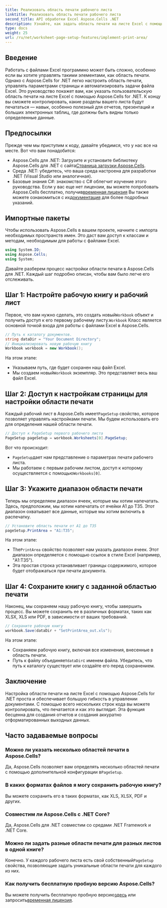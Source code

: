 ```yaml
---
title: Реализовать область печати рабочего листа
linktitle: Реализовать область печати рабочего листа
second_title: API обработки Excel Aspose.Cells .NET
description: Узнайте, как задать область печати на листе Excel с помощью Aspose.Cells для .NET. Пошаговое руководство по управлению печатными разделами в вашей книге.
type: docs
weight: 25
url: /ru/net/worksheet-page-setup-features/implement-print-area/
---
```

## Введение
Работать с файлами Excel программно может быть сложно, особенно если вы хотите управлять такими элементами, как область печати. Однако с Aspose.Cells for .NET легко настроить область печати, управлять параметрами страницы и автоматизировать задачи файла Excel. Это руководство покажет вам, как указать пользовательскую область печати на листе Excel с помощью Aspose.Cells for .NET. К концу вы сможете контролировать, какие разделы вашего листа будут печататься — навык, особенно полезный для отчетов, презентаций и больших электронных таблиц, где должны быть видны только определенные данные.
## Предпосылки
Прежде чем мы приступим к коду, давайте убедимся, что у нас все на месте. Вот что вам понадобится:
- Aspose.Cells для .NET: Загрузите и установите библиотеку Aspose.Cells для .NET с сайта[Страница загрузки Aspose.Cells](https://releases.aspose.com/cells/net/).
- Среда .NET: убедитесь, что ваша среда настроена для разработки .NET (Visual Studio или аналогичная).
- Базовые знания C#: знакомство с C# облегчит изучение этого руководства.
 Если у вас еще нет лицензии, вы можете попробовать Aspose.Cells бесплатно, получив[временная лицензия](https://purchase.aspose.com/temporary-license/) Вы также можете ознакомиться с их[документация](https://reference.aspose.com/cells/net/) для более подробных указаний.
## Импортные пакеты
Чтобы использовать Aspose.Cells в вашем проекте, начните с импорта необходимых пространств имен. Это даст вам доступ к классам и методам, необходимым для работы с файлами Excel.
```csharp
using System.IO;
using Aspose.Cells;
using System;
```
Давайте разберем процесс настройки области печати в Aspose.Cells для .NET. Каждый шаг подробно описан, чтобы вам было легче его отслеживать.
## Шаг 1: Настройте рабочую книгу и рабочий лист
 Первое, что вам нужно сделать, это создать новый`Workbook` объект и получить доступ к его первому рабочему листу.`Workbook` Класс является основной точкой входа для работы с файлами Excel в Aspose.Cells.
```csharp
// Путь к каталогу документов.
string dataDir = "Your Document Directory";
// Инициализировать новую рабочую книгу
Workbook workbook = new Workbook();
```
На этом этапе:
- Указываем путь, где будет сохранен наш файл Excel.
-  Мы создаем новый`Workbook` экземпляр. Это представляет весь ваш файл Excel.
## Шаг 2: Доступ к настройкам страницы для настройки области печати
 Каждый рабочий лист в Aspose.Cells имеет`PageSetup` свойство, которое позволяет управлять настройками печати. Мы будем использовать его для определения нашей области печати.
```csharp
// Доступ к PageSetup первого рабочего листа
PageSetup pageSetup = workbook.Worksheets[0].PageSetup;
```
Вот что происходит:
- `PageSetup`дает нам представление о параметрах печати рабочего листа.
-  Мы работаем с первым рабочим листом, доступ к которому осуществляется с помощью`Workbooks[0]`.
## Шаг 3: Укажите диапазон области печати
Теперь мы определяем диапазон ячеек, которые мы хотим напечатать. Здесь, предположим, мы хотим напечатать от ячейки A1 до T35. Этот диапазон охватывает все данные, которые мы хотим включить в распечатку.
```csharp
// Установите область печати от A1 до T35
pageSetup.PrintArea = "A1:T35";
```
На этом этапе:
-  The`PrintArea` свойство позволяет нам указать диапазон ячеек. Этот диапазон определяется с помощью ссылок в стиле Excel (например, "A1:T35").
- Эта простая строка устанавливает границы содержимого, которое будет отображаться при печати документа.
## Шаг 4: Сохраните книгу с заданной областью печати
Наконец, мы сохраняем нашу рабочую книгу, чтобы завершить процесс. Вы можете сохранить ее в различных форматах, таких как XLSX, XLS или PDF, в зависимости от ваших требований.
```csharp
// Сохраните рабочую книгу
workbook.Save(dataDir + "SetPrintArea_out.xls");
```
На этом этапе:
- Сохраняем рабочую книгу, включая все изменения, внесенные в область печати.
-  Путь к файлу объединяет`dataDir`с именем файла. Убедитесь, что путь к каталогу существует или создайте его перед сохранением.
## Заключение
Настройка области печати на листе Excel с помощью Aspose.Cells for .NET проста и обеспечивает большую гибкость в управлении документами. С помощью всего нескольких строк кода вы можете контролировать, что печатается и как это выглядит. Эта функция бесценна для создания отчетов и создания аккуратно отформатированных выходных данных.
## Часто задаваемые вопросы
### Можно ли указать несколько областей печати в Aspose.Cells?  
 Да, Aspose.Cells позволяет вам определять несколько областей печати с помощью дополнительной конфигурации в`PageSetup`.
### В каких форматах файлов я могу сохранить рабочую книгу?  
Вы можете сохранить его в таких форматах, как XLS, XLSX, PDF и других.
### Совместим ли Aspose.Cells с .NET Core?  
Да, Aspose.Cells для .NET совместим со средами .NET Framework и .NET Core.
### Можно ли задать разные области печати для разных листов в одной книге?  
 Конечно. У каждого рабочего листа есть свой собственный`PageSetup` свойства, позволяющие задать уникальные области печати для каждого из них.
### Как получить бесплатную пробную версию Aspose.Cells?  
Вы можете получить бесплатную пробную версию[здесь](https://releases.aspose.com/) или запросить[временная лицензия](https://purchase.aspose.com/temporary-license/).